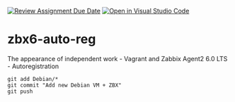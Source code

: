[![Review Assignment Due Date](https://classroom.github.com/assets/deadline-readme-button-22041afd0340ce965d47ae6ef1cefeee28c7c493a6346c4f15d667ab976d596c.svg)](https://classroom.github.com/a/cHnDqNyO)
[![Open in Visual Studio Code](https://classroom.github.com/assets/open-in-vscode-2e0aaae1b6195c2367325f4f02e2d04e9abb55f0b24a779b69b11b9e10269abc.svg)](https://classroom.github.com/online_ide?assignment_repo_id=19594697&assignment_repo_type=AssignmentRepo)
# zbx6-auto-reg
The appearance of independent work - Vagrant and Zabbix Agent2 6.0 LTS - Autoregistration

```console
git add Debian/*
git commit "Add new Debian VM + ZBX"
git push
```

